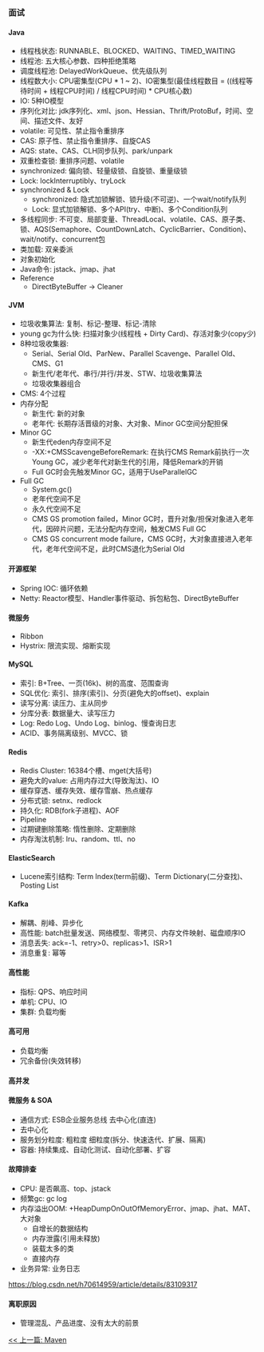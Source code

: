 ### 面试

#### Java

* 线程栈状态: RUNNABLE、BLOCKED、WAITING、TIMED_WAITING
* 线程池: 五大核心参数、四种拒绝策略
* 调度线程池: DelayedWorkQueue、优先级队列
* 线程数大小: CPU密集型(CPU * 1 ~ 2)、IO密集型(最佳线程数目 = ((线程等待时间 + 线程CPU时间) / 线程CPU时间) * CPU核心数)
* IO: 5种IO模型
* 序列化对比: jdk序列化、xml、json、Hessian、Thrift/ProtoBuf，时间、空间、描述文件、友好
* volatile: 可见性、禁止指令重排序
* CAS: 原子性、禁止指令重排序、自旋CAS
* AQS: state、CAS、CLH同步队列、park/unpark
* 双重检查锁: 重排序问题、volatile
* synchronized: 偏向锁、轻量级锁、自旋锁、重量级锁
* Lock: lockInterruptibly、tryLock
* synchronized & Lock
    * synchronized: 隐式加锁解锁、锁升级(不可逆)、一个wait/notify队列
    * Lock: 显式加锁解锁、多个API(try、中断)、多个Condition队列
* 多线程同步: 不可变、局部变量、ThreadLocal、volatile、CAS、原子类、锁、AQS(Semaphore、CountDownLatch、CyclicBarrier、Condition)、wait/notify、concurrent包
* 类加载: 双亲委派
* 对象初始化
* Java命令: jstack、jmap、jhat
* Reference
    * DirectByteBuffer -> Cleaner

#### JVM

* 垃圾收集算法: 复制、标记-整理、标记-清除
* young gc为什么快: 扫描对象少(线程栈 + Dirty Card)、存活对象少(copy少)
* 8种垃圾收集器:
    * Serial、Serial Old、ParNew、Parallel Scavenge、Parallel Old、CMS、G1
    * 新生代/老年代、串行/并行/并发、STW、垃圾收集算法
    * 垃圾收集器组合
* CMS: 4个过程
* 内存分配
    * 新生代: 新的对象
    * 老年代: 长期存活晋级的对象、大对象、Minor GC空间分配担保
* Minor GC
    * 新生代eden内存空间不足
    * -XX:+CMSScavengeBeforeRemark: 在执行CMS Remark前执行一次Young GC，减少老年代对新生代的引用，降低Remark的开销
    * Full GC时会先触发Minor GC，适用于UseParallelGC
* Full GC
    * System.gc()
    * 老年代空间不足
    * 永久代空间不足
    * CMS GS promotion failed，Minor GC时，晋升对象/担保对象进入老年代，因碎片问题，无法分配内存空间，触发CMS Full GC
    * CMS GS concurrent mode failure，CMS GC时，大对象直接进入老年代，老年代空间不足，此时CMS退化为Serial Old

#### 开源框架

* Spring IOC: 循环依赖
* Netty: Reactor模型、Handler事件驱动、拆包粘包、DirectByteBuffer

#### 微服务

* Ribbon
* Hystrix: 限流实现、熔断实现

#### MySQL

* 索引: B+Tree、一页(16k)、树的高度、范围查询
* SQL优化: 索引、排序(索引)、分页(避免大的offset)、explain
* 读写分离: 读压力、主从同步
* 分库分表: 数据量大、读写压力
* Log: Redo Log、Undo Log、binlog、慢查询日志
* ACID、事务隔离级别、MVCC、锁

#### Redis

* Redis Cluster: 16384个槽、mget(大括号)
* 避免大的value: 占用内存过大(导致淘汰)、IO
* 缓存穿透、缓存失效、缓存雪崩、热点缓存
* 分布式锁: setnx、redlock
* 持久化: RDB(fork子进程)、AOF
* Pipeline
* 过期键删除策略: 惰性删除、定期删除
* 内存淘汰机制: lru、random、ttl、no

#### ElasticSearch

* Lucene索引结构: Term Index(term前缀)、Term Dictionary(二分查找)、Posting List

#### Kafka

* 解耦、削峰、异步化
* 高性能: batch批量发送、网络模型、零拷贝、内存文件映射、磁盘顺序IO
* 消息丢失: ack=-1、retry>0、replicas>1、ISR>1
* 消息重复: 幂等

#### 高性能

* 指标: QPS、响应时间
* 单机: CPU、IO
* 集群: 负载均衡

#### 高可用

* 负载均衡
* 冗余备份(失效转移)

#### 高并发

#### 微服务 & SOA

* 通信方式: ESB企业服务总线 去中心化(直连)
* 去中心化
* 服务划分粒度: 粗粒度 细粒度(拆分、快速迭代、扩展、隔离)
* 容器: 持续集成、自动化测试、自动化部署、扩容

#### 故障排查

* CPU: 是否飙高、top、jstack
* 频繁gc: gc log
* 内存溢出OOM: +HeapDumpOnOutOfMemoryError、jmap、jhat、MAT、大对象
    * 自增长的数据结构
    * 内存泄露(引用未释放)
    * 装载太多的类
    * 直接内存
* 业务异常: 业务日志

https://blog.csdn.net/h70614959/article/details/83109317

#### 离职原因

* 管理混乱、产品进度、没有太大的前景


[<< 上一篇: Maven](14-运维/Maven.md)
